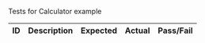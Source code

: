 Tests for Calculator example

| ID | Description  | Expected | Actual | Pass/Fail |
| --- | --- | --- | --- | --- |
